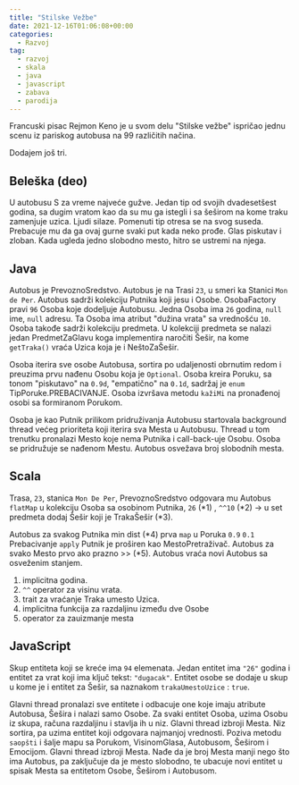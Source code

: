 ```yaml
---
title: "Stilske Vežbe"
date: 2021-12-16T01:06:08+00:00
categories:
  - Razvoj
tag:
  - razvoj
  - skala
  - java
  - javascript
  - zabava
  - parodija
---
```


Francuski pisac Rejmon Keno je u svom delu "Stilske vežbe" ispričao jednu scenu iz pariskog autobusa na 99 različitih načina.

Dodajem još tri.

<!--more-->

## Beleška (deo)

U autobusu S za vreme najveće gužve. Jedan tip od svojih dvadesetšest godina, sa dugim vratom kao da su mu ga istegli i sa šeširom na kome traku zamenjuje uzica. Ljudi silaze. Pomenuti tip otresa se na svog suseda. Prebacuje mu da ga ovaj gurne svaki put kada neko prođe. Glas piskutav i zloban. Kada ugleda jedno slobodno mesto, hitro se ustremi na njega.

## Java

Autobus je PrevoznoSredstvo. Autobus je na Trasi `23`, u smeri ka Stanici `Mon de Per`. Autobus sadrži kolekciju Putnika koji jesu i Osobe. OsobaFactory pravi `96` Osoba koje dodeljuje Autobusu. Jedna Osoba ima `26` godina, `null` ime, `null` adresu. Ta Osoba ima atribut "dužina vrata" sa vrednošću `10`. Osoba takođe sadrži kolekciju predmeta. U kolekciji predmeta se nalazi jedan PredmetZaGlavu koga implementira naročiti Šešir, na kome `getTraka()` vraća Uzica koja je i NeštoZaŠešir.

Osoba iterira sve osobe Autobusa, sortira po udaljenosti obrnutim redom i preuzima prvu nađenu Osobu koja je `Optional`. Osoba kreira Poruku, sa tonom "piskutavo" na `0.9d`, "empatično" na `0.1d`, sadržaj je `enum` TipPoruke.PREBACIVANJE. Osoba izvršava metodu `kažiMi` na pronađenoj osobi sa formiranom Porukom.

Osoba je kao Putnik prilikom pridruživanja Autobusu startovala background thread većeg prioriteta koji iterira sva Mesta u Autobusu. Thread u tom trenutku pronalazi Mesto koje nema Putnika i call-back-uje Osobu. Osoba se pridružuje se nađenom Mestu. Autobus osvežava broj slobodnih mesta.

## Scala

Trasa, `23`, stanica `Mon De Per`, PrevoznoSredstvo odgovara mu Autobus `flatMap` u kolekciju Osoba sa osobinom Putnika, `26` (\*1) , `^^10` (\*2) -> u set predmeta dodaj Šešir koji je TrakaŠešir (\*3).

Autobus za svakog Putnika min dist (\*4) prva `map` u Poruka `0.9` `0.1` Prebacivanje `apply` Putnik je proširen kao MestoPretraživač. Autobus za svako Mesto prvo ako prazno >> (\*5). Autobus vraća novi Autobus sa osveženim stanjem.

1. implicitna godina.
2. `^^` operator za visinu vrata.
3. trait za vraćanje Traka umesto Uzica.
4. implicitna funkcija za razdaljinu između dve Osobe
5. operator za zauizmanje mesta

## JavaScript

Skup entiteta koji se kreće ima `94` elemenata. Jedan entitet ima `"26"` godina i entitet za vrat koji ima ključ tekst: `"dugacak"`. Entitet osobe se dodaje u skup u kome je i entitet za Šešir, sa naznakom `trakaUmestoUzice` : `true`.

Glavni thread pronalazi sve entitete i odbacuje one koje imaju atribute Autobusa, Šešira i nalazi samo Osobe. Za svaki entitet Osoba, uzima Osobu iz skupa, računa razdaljinu i stavlja ih u niz. Glavni thread izbroji Mesta. Niz sortira, pa uzima entitet koji odgovara najmanjoj vrednosti. Poziva metodu `saopšti` i šalje mapu sa Porukom, VisinomGlasa, Autobusom, Šeširom i Emocijom. Glavni thread izbroji Mesta. Nađe da je broj Mesta manji nego što ima Autobus, pa zaključuje da je mesto slobodno, te ubacuje novi entitet u spisak Mesta sa entitetom Osobe, Šeširom i Autobusom.
